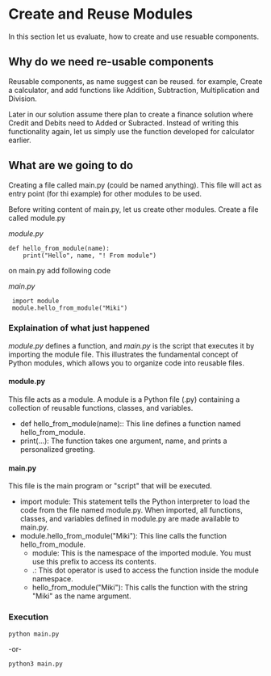 # Create and Reuse Modules

In this section let us evaluate, how to create and use resuable components.

## Why do we need re-usable components

Reusable components, as name suggest can be reused. for example, Create a calculator, and add functions like Addition, Subtraction, Multiplication and Division.

Later in our solution assume there plan to create a finance solution where Credit and Debits need to Added or Subracted. Instead of writing this functionality again, let us simply use the function developed for calculator earlier.

## What are we going to do

Creating a file called main.py (could be named anything). This file will act as entry point (for thi example) for other modules to be used.

Before writing content of main.py, let us create other modules. Create a file called module.py

*module.py*
~~~
def hello_from_module(name):
    print("Hello", name, "! From module")
~~~

on main.py add following code

*main.py*
~~~
 import module
 module.hello_from_module("Miki")
~~~

### Explaination of what just happened

*module.py* defines a function, and *main.py* is the script that executes it by importing the module file. This illustrates the fundamental concept of Python modules, which allows you to organize code into reusable files. 

#### module.py
This file acts as a module. A module is a Python file (.py) containing a collection of reusable functions, classes, and variables.

* def hello_from_module(name):: This line defines a function named hello_from_module.
* print(...): The function takes one argument, name, and prints a personalized greeting.

#### main.py

This file is the main program or "script" that will be executed.

* import module: This statement tells the Python interpreter to load the code from the file named module.py. When imported, all functions, classes, and variables defined in module.py are made available to main.py.
* module.hello_from_module("Miki"): This line calls the function hello_from_module.
    - module: This is the namespace of the imported module. You must use this prefix to access its contents.
    - .: This dot operator is used to access the function inside the module namespace.
    - hello_from_module("Miki"): This calls the function with the string "Miki" as the name argument. 

### Execution

~~~
python main.py
~~~
-or-
~~~
python3 main.py
~~~